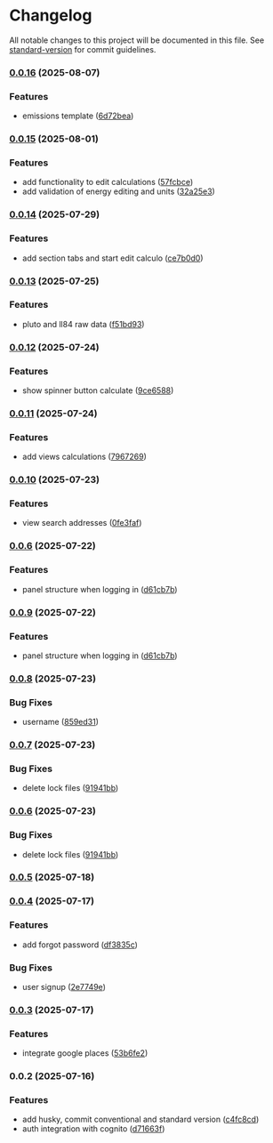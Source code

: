 # Changelog

All notable changes to this project will be documented in this file. See [standard-version](https://github.com/conventional-changelog/standard-version) for commit guidelines.

### [0.0.16](https://github.com/EDKSolutions/EnergyInsight/compare/v0.0.15...v0.0.16) (2025-08-07)


### Features

* emissions template ([6d72bea](https://github.com/EDKSolutions/EnergyInsight/commit/6d72beafcc640c6cc091d0be3e7e144ff6adaf0a))

### [0.0.15](https://github.com/EDKSolutions/EnergyInsight/compare/v0.0.14...v0.0.15) (2025-08-01)


### Features

* add functionality to edit calculations ([57fcbce](https://github.com/EDKSolutions/EnergyInsight/commit/57fcbcec4b9e4e43455de91a3d2c0b46b84e1475))
* add validation of energy editing and units ([32a25e3](https://github.com/EDKSolutions/EnergyInsight/commit/32a25e3755ebf6ad01e9c4154e2b1a51038c2ca2))

### [0.0.14](https://github.com/EDKSolutions/EnergyInsight/compare/v0.0.13...v0.0.14) (2025-07-29)


### Features

* add section tabs and start edit calculo ([ce7b0d0](https://github.com/EDKSolutions/EnergyInsight/commit/ce7b0d083b5104ff9f0ad69705da2d76007d8a43))

### [0.0.13](https://github.com/EDKSolutions/EnergyInsight/compare/v0.0.12...v0.0.13) (2025-07-25)


### Features

* pluto and ll84 raw data ([f51bd93](https://github.com/EDKSolutions/EnergyInsight/commit/f51bd9346dab864427f09bba6eff70b599bdc956))

### [0.0.12](https://github.com/EDKSolutions/EnergyInsight/compare/v0.0.11...v0.0.12) (2025-07-24)


### Features

* show spinner button calculate ([9ce6588](https://github.com/EDKSolutions/EnergyInsight/commit/9ce6588b4420ab06799176ecc910e121876b67bc))

### [0.0.11](https://github.com/EDKSolutions/EnergyInsight/compare/v0.0.10...v0.0.11) (2025-07-24)


### Features

* add views calculations ([7967269](https://github.com/EDKSolutions/EnergyInsight/commit/7967269186661bb1e909f06de5a73a7314a3cb52))

### [0.0.10](https://github.com/EDKSolutions/EnergyInsight/compare/v0.0.8...v0.0.10) (2025-07-23)


### Features

* view search addresses ([0fe3faf](https://github.com/EDKSolutions/EnergyInsight/commit/0fe3faf1a2712d940a760a45e6ed15f074e70d79))

### [0.0.6](https://github.com/EDKSolutions/EnergyInsight/compare/v0.0.5...v0.0.6) (2025-07-22)


### Features

* panel structure when logging in ([d61cb7b](https://github.com/EDKSolutions/EnergyInsight/commit/d61cb7be5fac98a8f0bb61e61a0fc56ed4023070))

### [0.0.9](https://github.com/EDKSolutions/EnergyInsight/compare/v0.0.5...v0.0.6) (2025-07-22)


### Features

* panel structure when logging in ([d61cb7b](https://github.com/EDKSolutions/EnergyInsight/commit/d61cb7be5fac98a8f0bb61e61a0fc56ed4023070))

### [0.0.8](https://github.com/EDKSolutions/EnergyInsight/compare/v0.0.7...v0.0.8) (2025-07-23)


### Bug Fixes

* username ([859ed31](https://github.com/EDKSolutions/EnergyInsight/commit/859ed3139b8704fdfba9b07a45595ef76ededd3b))

### [0.0.7](https://github.com/EDKSolutions/EnergyInsight/compare/v0.0.5...v0.0.7) (2025-07-23)


### Bug Fixes

* delete lock files ([91941bb](https://github.com/EDKSolutions/EnergyInsight/commit/91941bbaea870495a7b66e68d360634499e7ee14))

### [0.0.6](https://github.com/EDKSolutions/EnergyInsight/compare/v0.0.5...v0.0.6) (2025-07-23)


### Bug Fixes

* delete lock files ([91941bb](https://github.com/EDKSolutions/EnergyInsight/commit/91941bbaea870495a7b66e68d360634499e7ee14))

### [0.0.5](https://github.com/EDKSolutions/EnergyInsight/compare/v0.0.4...v0.0.5) (2025-07-18)

### [0.0.4](https://github.com/EDKSolutions/EnergyInsight/compare/v0.0.3...v0.0.4) (2025-07-17)


### Features

* add forgot password ([df3835c](https://github.com/EDKSolutions/EnergyInsight/commit/df3835c1f9d8d73f817b27a5ca91e57c8764852c))


### Bug Fixes

* user signup ([2e7749e](https://github.com/EDKSolutions/EnergyInsight/commit/2e7749e0a0f9dcce8bf8cc4902dfabb2317dab2a))

### [0.0.3](https://github.com/EDKSolutions/EnergyInsight/compare/v0.0.2...v0.0.3) (2025-07-17)


### Features

* integrate google places ([53b6fe2](https://github.com/EDKSolutions/EnergyInsight/commit/53b6fe275bd002ca730c8b656c8fe20117ea2c5e))

### 0.0.2 (2025-07-16)


### Features

* add husky, commit conventional and standard version ([c4fc8cd](https://github.com/EDKSolutions/EnergyInsight/commit/c4fc8cd0cd7dc2ccc3df7f2d0e5255255263e946))
* auth integration with cognito ([d71663f](https://github.com/EDKSolutions/EnergyInsight/commit/d71663ff33071823c6021c52c7155c472b0fe8a9))

